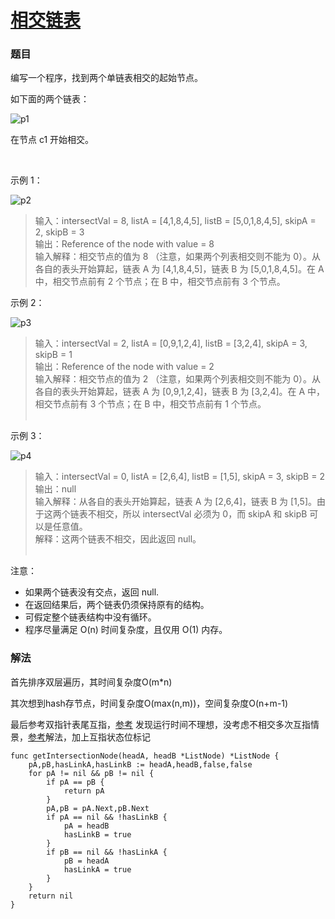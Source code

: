 # [相交链表](https://leetcode-cn.com/problems/intersection-of-two-linked-lists/)

### 题目

编写一个程序，找到两个单链表相交的起始节点。

如下面的两个链表：

![p1](https://assets.leetcode-cn.com/aliyun-lc-upload/uploads/2018/12/14/160_statement.png)

在节点 c1 开始相交。

 

示例 1：

![p2](https://assets.leetcode-cn.com/aliyun-lc-upload/uploads/2018/12/14/160_example_1.png)

>输入：intersectVal = 8, listA = [4,1,8,4,5], listB = [5,0,1,8,4,5], skipA = 2, skipB = 3  
输出：Reference of the node with value = 8  
输入解释：相交节点的值为 8 （注意，如果两个列表相交则不能为 0）。从各自的表头开始算起，链表 A 为 [4,1,8,4,5]，链表 B 为 [5,0,1,8,4,5]。在 A 中，相交节点前有 2 个节点；在 B 中，相交节点前有 3 个节点。
 

示例 2：

![p3](https://assets.leetcode-cn.com/aliyun-lc-upload/uploads/2018/12/14/160_example_2.png)

>输入：intersectVal = 2, listA = [0,9,1,2,4], listB = [3,2,4], skipA = 3, skipB = 1  
输出：Reference of the node with value = 2  
输入解释：相交节点的值为 2 （注意，如果两个列表相交则不能为 0）。从各自的表头开始算起，链表 A 为 [0,9,1,2,4]，链表 B 为 [3,2,4]。在 A 中，相交节点前有 3 个节点；在 B 中，相交节点前有 1 个节点。  
 

示例 3：

![p4](https://assets.leetcode-cn.com/aliyun-lc-upload/uploads/2018/12/14/160_example_3.png)

>输入：intersectVal = 0, listA = [2,6,4], listB = [1,5], skipA = 3, skipB = 2  
输出：null  
输入解释：从各自的表头开始算起，链表 A 为 [2,6,4]，链表 B 为 [1,5]。由于这两个链表不相交，所以 intersectVal 必须为 0，而 skipA 和 skipB 可以是任意值。  
解释：这两个链表不相交，因此返回 null。  
 

注意：

* 如果两个链表没有交点，返回 null.
* 在返回结果后，两个链表仍须保持原有的结构。
* 可假定整个链表结构中没有循环。
* 程序尽量满足 O(n) 时间复杂度，且仅用 O(1) 内存。

### 解法

首先排序双层遍历，其时间复杂度O(m*n)

其次想到hash存节点，时间复杂度O(max(n,m))，空间复杂度O(n+m-1)

最后参考双指针表尾互指，[参考](https://leetcode-cn.com/problems/intersection-of-two-linked-lists/solution/xiang-jiao-lian-biao-by-leetcode/)
发现运行时间不理想，没考虑不相交多次互指情景，[参考](https://github.com/aQuaYi/LeetCode-in-Go/blob/master/Algorithms/0160.intersection-of-two-linked-lists/intersection-of-two-linked-lists.go)解法，加上互指状态位标记

```
func getIntersectionNode(headA, headB *ListNode) *ListNode {
	pA,pB,hasLinkA,hasLinkB := headA,headB,false,false
	for pA != nil && pB != nil {
		if pA == pB {
			return pA
		}
		pA,pB = pA.Next,pB.Next
		if pA == nil && !hasLinkB {
			pA = headB
			hasLinkB = true
		}
		if pB == nil && !hasLinkA {
			pB = headA
			hasLinkA = true
		}
	}
	return nil
}
```
